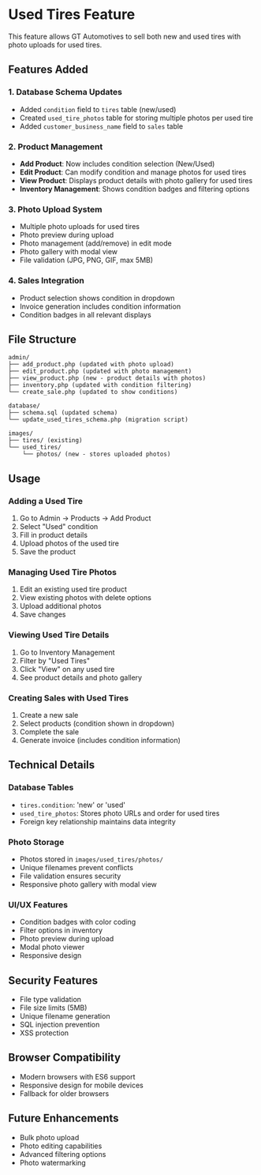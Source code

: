 # Used Tires Feature

This feature allows GT Automotives to sell both new and used tires with photo uploads for used tires.

## Features Added

### 1. Database Schema Updates

- Added `condition` field to `tires` table (new/used)
- Created `used_tire_photos` table for storing multiple photos per used tire
- Added `customer_business_name` field to `sales` table

### 2. Product Management

- **Add Product**: Now includes condition selection (New/Used)
- **Edit Product**: Can modify condition and manage photos for used tires
- **View Product**: Displays product details with photo gallery for used tires
- **Inventory Management**: Shows condition badges and filtering options

### 3. Photo Upload System

- Multiple photo uploads for used tires
- Photo preview during upload
- Photo management (add/remove) in edit mode
- Photo gallery with modal view
- File validation (JPG, PNG, GIF, max 5MB)

### 4. Sales Integration

- Product selection shows condition in dropdown
- Invoice generation includes condition information
- Condition badges in all relevant displays

## File Structure

```
admin/
├── add_product.php (updated with photo upload)
├── edit_product.php (updated with photo management)
├── view_product.php (new - product details with photos)
├── inventory.php (updated with condition filtering)
└── create_sale.php (updated to show conditions)

database/
├── schema.sql (updated schema)
└── update_used_tires_schema.php (migration script)

images/
├── tires/ (existing)
└── used_tires/
    └── photos/ (new - stores uploaded photos)
```

## Usage

### Adding a Used Tire

1. Go to Admin → Products → Add Product
2. Select "Used" condition
3. Fill in product details
4. Upload photos of the used tire
5. Save the product

### Managing Used Tire Photos

1. Edit an existing used tire product
2. View existing photos with delete options
3. Upload additional photos
4. Save changes

### Viewing Used Tire Details

1. Go to Inventory Management
2. Filter by "Used Tires"
3. Click "View" on any used tire
4. See product details and photo gallery

### Creating Sales with Used Tires

1. Create a new sale
2. Select products (condition shown in dropdown)
3. Complete the sale
4. Generate invoice (includes condition information)

## Technical Details

### Database Tables

- `tires.condition`: 'new' or 'used'
- `used_tire_photos`: Stores photo URLs and order for used tires
- Foreign key relationship maintains data integrity

### Photo Storage

- Photos stored in `images/used_tires/photos/`
- Unique filenames prevent conflicts
- File validation ensures security
- Responsive photo gallery with modal view

### UI/UX Features

- Condition badges with color coding
- Filter options in inventory
- Photo preview during upload
- Modal photo viewer
- Responsive design

## Security Features

- File type validation
- File size limits (5MB)
- Unique filename generation
- SQL injection prevention
- XSS protection

## Browser Compatibility

- Modern browsers with ES6 support
- Responsive design for mobile devices
- Fallback for older browsers

## Future Enhancements

- Bulk photo upload
- Photo editing capabilities
- Advanced filtering options
- Photo watermarking

